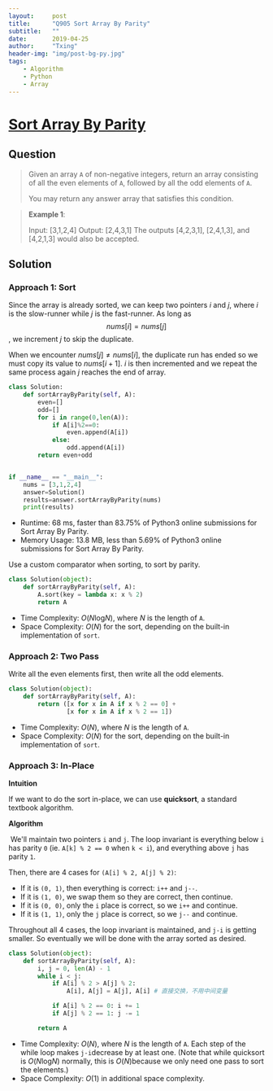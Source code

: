 ```yaml
---
layout:     post
title:      "Q905 Sort Array By Parity"
subtitle:   ""
date:       2019-04-25
author:     "Txing"
header-img: "img/post-bg-py.jpg"
tags:
    - Algorithm
    - Python
    - Array
---
```


# [Sort Array By Parity](https://leetcode.com/problems/sort-array-by-parity/)

## Question

> Given an array `A` of non-negative integers, return an array consisting of all the even elements of `A`, followed by all the odd elements of `A`.
>
> You may return any answer array that satisfies this condition.

> **Example 1**: 
>
> Input: [3,1,2,4]
> Output: [2,4,3,1]
> The outputs [4,2,3,1], [2,4,1,3], and [4,2,1,3] would also be accepted.



## Solution 

### Approach 1: Sort

Since the array is already sorted, we can keep two pointers $i$ and $j$, where $i$ is the slow-runner while $j$ is the fast-runner. As long as $$nums[i] = nums[j]$$, we increment $j$ to skip the duplicate.

When we encounter $nums[j]\neq nums[i]$, the duplicate run has ended so we must copy its value to $nums[i + 1]$.  $i$ is then incremented and we repeat the same process again $j$ reaches the end of array.

```python
class Solution:
    def sortArrayByParity(self, A):
        even=[]
        odd=[]
        for i in range(0,len(A)):
            if A[i]%2==0:
                even.append(A[i])
            else:
                odd.append(A[i])
        return even+odd


if __name__ == "__main__":
    nums = [3,1,2,4]
    answer=Solution()
    results=answer.sortArrayByParity(nums)
    print(results)
```

- Runtime: 68 ms, faster than 83.75% of Python3 online submissions for Sort Array By Parity.
- Memory Usage: 13.8 MB, less than 5.69% of Python3 online submissions for Sort Array By Parity.

Use a custom comparator when sorting, to sort by parity.

```python
class Solution(object):
    def sortArrayByParity(self, A):
        A.sort(key = lambda x: x % 2)
        return A
```

- Time Complexity: *O*(*N*log*N*), where *N* is the length of `A`.
- Space Complexity: *O*(*N*) for the sort, depending on the built-in implementation of `sort`.

### Approach 2: Two Pass

Write all the even elements first, then write all the odd elements.

```python
class Solution(object):
    def sortArrayByParity(self, A):
        return ([x for x in A if x % 2 == 0] +
                [x for x in A if x % 2 == 1])
```

- Time Complexity: *O*(*N*), where *N* is the length of `A`.
- Space Complexity: *O*(*N*) for the sort, depending on the built-in implementation of `sort`. 

### Approach 3: In-Place

**Intuition**

If we want to do the sort in-place, we can use **quicksort**, a standard textbook algorithm.

**Algorithm**

​	We'll maintain two pointers `i` and `j`. The loop invariant is everything below `i` has parity `0` (ie. `A[k] % 2 == 0` when `k < i`), and everything above `j` has parity `1`.

Then, there are 4 cases for `(A[i] % 2, A[j] % 2)`:

- If it is `(0, 1)`, then everything is correct: `i++` and `j--`.
- If it is `(1, 0)`, we swap them so they are correct, then continue.
- If it is `(0, 0)`, only the `i` place is correct, so we `i++` and continue.
- If it is `(1, 1)`, only the `j` place is correct, so we `j--` and continue.

Throughout all 4 cases, the loop invariant is maintained, and `j-i` is getting smaller. So eventually we will be done with the array sorted as desired.

```python
class Solution(object):
    def sortArrayByParity(self, A):
        i, j = 0, len(A) - 1
        while i < j:
            if A[i] % 2 > A[j] % 2:
                A[i], A[j] = A[j], A[i] # 直接交换，不用中间变量

            if A[i] % 2 == 0: i += 1
            if A[j] % 2 == 1: j -= 1

        return A
```

- Time Complexity: *O*(*N*), where *N* is the length of `A`. Each step of the while loop makes `j-i`decrease by at least one. (Note that while quicksort is *O*(*N*log*N*) normally, this is *O*(*N*)because we only need one pass to sort the elements.)
- Space Complexity: *O*(1) in additional space complexity. 